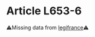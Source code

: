 # Article L653-6

⚠️Missing data from [legifrance](https://www.legifrance.gouv.fr/codes/article_lc/LEGIARTI000006239277)⚠️